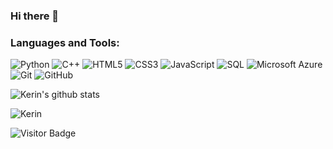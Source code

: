 ### Hi there 👋

<h3 align="left">Languages and Tools:</h3>

![Python](https://img.shields.io/badge/-Python-black?style=flat-square&logo=Python)
![C++](https://img.shields.io/badge/-C++-00599C?style=flat-square&logo=c)
![HTML5](https://img.shields.io/badge/-HTML5-E34F26?style=flat-square&logo=html5&logoColor=white)
![CSS3](https://img.shields.io/badge/-CSS3-1572B6?style=flat-square&logo=css3)
![JavaScript](https://img.shields.io/badge/-JavaScript-purple?style=plastic&logo=javascript)
![SQL](https://img.shields.io/badge/-SQL-green?style=plastic&logo=Microsoft-SQL-Server)
![Microsoft Azure](https://img.shields.io/badge/Microsoft%20Azure-232F7E?style=flat-square&logo=microsoft-azure)
![Git](https://img.shields.io/badge/-Git-black?style=flat-square&logo=git)
![GitHub](https://img.shields.io/badge/-GitHub-181717?style=flat-square&logo=github)   

![Kerin's github stats](https://github-readme-stats.vercel.app/api?username=KerinPithawala&show_icons=true&title_color=EEFCEF&icon_color=EEFCEF&text_color=00B0E0&bg_color=151515)

<p><img align="center" src="https://github-readme-stats.vercel.app/api/top-langs/?username=KerinPithawala&layout=compact" alt="Kerin" /></p>

![Visitor Badge](https://visitor-badge.laobi.icu/badge?page_id=KerinPithawala.KerinPithawala)


